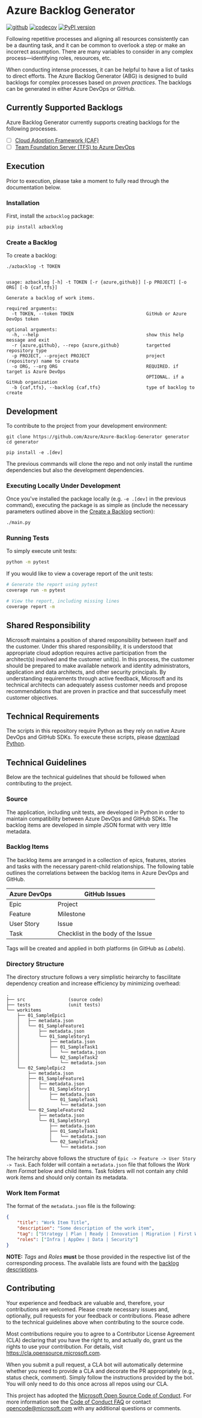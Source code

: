 # Azure Backlog Generator

[![github](https://github.com/Azure/Azure-Backlog-Generator/workflows/build/badge.svg)](https://github.com/Azure/Azure-Backlog-Generator/workflows/build/badge.svg)
[![codecov](https://codecov.io/gh/Azure/Azure-Backlog-Generator/branch/master/graph/badge.svg)](https://codecov.io/gh/Azure/Azure-Backlog-Generator)
[![PyPI version](https://badge.fury.io/py/azbacklog.svg)](https://badge.fury.io/py/azbacklog)


Following repetitive processes and aligning all resources consistently can be a daunting task, and it can be common to overlook a step or make an incorrect assumption. There are many variables to consider in any complex process&mdash;identifying roles, resources, etc. 

When conducting intense processes, it can be helpful to have a list of tasks to direct efforts. The Azure Backlog Generator (ABG) is designed to build backlogs for complex processes based on _proven practices_. The backlogs can be generated in either Azure DevOps or GitHub.

## Currently Supported Backlogs
Azure Backlog Generator currently supports creating backlogs for the following processes.

- [ ] [Cloud Adoption Framework (CAF)](https://github.com/a11smiles/Azure-Backlog-Generator/blob/master/backlogs.md#cloud-adoption-framework-caf)
- [ ] [Team Foundation Server (TFS) to Azure DevOps](https://github.com/a11smiles/Azure-Backlog-Generator/blob/master/backlogs.md#team-foundation-server-tfs-to-azure-devops)

## Execution
Prior to execution, please take a moment to fully read through the documentation below.

### Installation
First, install the `azbacklog` package:
```bash
pip install azbacklog
```

### Create a Backlog
To create a backlog:
```
./azbacklog -t TOKEN


usage: azbacklog [-h] -t TOKEN [-r {azure,github}] [-p PROJECT] [-o ORG] [-b {caf,tfs}]

Generate a backlog of work items.

required arguments:
  -t TOKEN, --token TOKEN                           GitHub or Azure DevOps token

optional arguments:
  -h, --help                                        show this help message and exit
  -r {azure,github}, --repo {azure,github}          targetted repository type
  -p PROJECT, --project PROJECT                     project (repository) name to create
  -o ORG, --org ORG                                 REQUIRED. if target is Azure DevOps
                                                    OPTIONAL. if a GitHub organization
  -b {caf,tfs}, --backlog {caf,tfs}                 type of backlog to create

```


## Development
To contribute to the project from your development environment:

```
git clone https://github.com/Azure/Azure-Backlog-Generator generator
cd generator

pip install -e .[dev]
```

The previous commands will clone the repo and not only install the runtime dependencies but also the development dependencies.

### Executing Locally Under Development
Once you've installed the package locally (e.g. `-e .[dev]` in the previous command), executing the package is as simple as (include the necessary parameters outlined above in the [Create a Backlog](#Create-a-Backlog) section):
```bash
./main.py
```

### Running Tests
To simply execute unit tests:
```bash
python -m pytest
```

If you would like to view a coverage report of the unit tests:
```bash
# Generate the report using pytest
coverage run -m pytest

# View the report, including missing lines
coverage report -m
```

## Shared Responsibility
Microsoft maintains a position of shared responsibility between itself and the customer. Under this shared responsibility, it is understood that appropriate cloud adoption requires active participation from the architect(s) involved and the customer unit(s). In this process, the customer should be prepared to make available network and identity administrators, application and data architects, and other security principals. By understanding requirements through active feedback, Microsoft and its technical architects can adequately assess customer needs and propose recommendations that are proven in practice and that successfully meet customer objectives.

## Technical Requirements
The scripts in this repository require Python as they rely on native Azure DevOps and GitHub SDKs. To execute these scripts, please [download Python](https://www.python.org/downloads/).

## Technical Guidelines
Below are the technical guidelines that should be followed when contributing to the project.

### Source
The application, including unit tests, are developed in Python in order to maintain compatibility between Azure DevOps and GitHub SDKs. The backlog items are developed in simple JSON format with very little metadata.

### Backlog Items
The backlog items are arranged in a collection of epics, features, stories and tasks with the necessary parent-child relationships. The following table outlines the correlations between the backlog items in Azure DevOps and GitHub.

| Azure DevOps | GitHub Issues |
|--------------|---------------|
| Epic         | Project       |
| Feature      | Milestone     |
| User Story   | Issue         |
| Task         | Checklist in the body of the Issue |

Tags will be created and applied in both platforms (in GitHub as _Labels_).

### Directory Structure
The directory structure follows a very simplistic heirarchy to fascilitate dependency creation and increase efficiency by minimizing overhead:
```
.
├── src                (source code)
├── tests              (unit tests)
└── workitems
    ├── 01_SampleEpic1
    │   ├── metadata.json
    │   └── 01_SampleFeature1
    │       ├── metadata.json
    │       └── 01_SampleStory1
    │           ├── metadata.json
    │           ├── 01_SampleTask1
    │           │   └── metadata.json
    │           └── 02_SampleTask2
    │               └── metadata.json
    └── 02_SampleEpic2
        ├── metadata.json
        ├── 01_SampleFeature1
        │   ├── metadata.json
        │   └── 01_SampleStory1
        │       ├── metadata.json
        │       └── 01_SampleTask1
        │           └── metadata.json
        └── 02_SampleFeature2
            ├── metadata.json
            └── 01_SampleStory1
                ├── metadata.json
                ├── 01_SampleTask1
                │   └── metadata.json
                └── 02_SampleTask2
                    └── metadata.json

```
The heirarchy above follows the structure of `Epic -> Feature -> User Story -> Task`. Each folder will contain a `metadata.json` file that follows the *Work Item Format* below and child items. Task folders will not contain any child work items and should only contain its metadata.

### Work Item Format
The format of the `metadata.json` file is the following:
```json
{
    "title": "Work Item Title",
    "description": "Some description of the work item",
    "tag": ["Strategy | Plan | Ready | Innovation | Migration | First Workload | First Host | Workload Template"],
    "roles": ["Infra | AppDev | Data | Security"]
}
```

**NOTE:** _Tags_ and _Roles_  **must** be those provided in the respective list of the corresponding process. The available lists are found with the [backlog descriptions](https://github.com/a11smiles/Azure-Backlog-Generator/blob/master/backlogs.md#backlog-descriptions).

## Contributing
Your experience and feedback are valuable and, therefore, your contributions are welcomed. Please create necessary issues and, optionally, pull requests for your feedback or contributions. Please adhere to the technical guidelines above when contributing to the source code.

Most contributions require you to agree to a Contributor License Agreement (CLA) declaring that you have the right to, and actually do, grant us the rights to use your contribution. For details, visit https://cla.opensource.microsoft.com.

When you submit a pull request, a CLA bot will automatically determine whether you need to provide
a CLA and decorate the PR appropriately (e.g., status check, comment). Simply follow the instructions
provided by the bot. You will only need to do this once across all repos using our CLA.

This project has adopted the [Microsoft Open Source Code of Conduct](https://opensource.microsoft.com/codeofconduct/).
For more information see the [Code of Conduct FAQ](https://opensource.microsoft.com/codeofconduct/faq/) or
contact [opencode@microsoft.com](mailto:opencode@microsoft.com) with any additional questions or comments.
